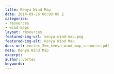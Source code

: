 ```yaml
---
title: Kenya Wind Map
date: 2014-09-26 00:00:00 Z
categories:
- resources
- wind-maps
layout: resources
featured-img-url: kenya-wind-map.png
featured-img-alt: Kenya Wind Map
docs-url: vortex_3km_kenya_wind_map_resource.pdf
meta: Kenya Wind Map
excerpt: 
author: vortex
keywords: 
---
```


